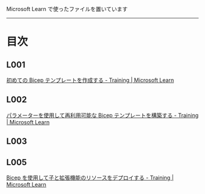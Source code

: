 Microsoft Learn で使ったファイルを置いています

---


# 目次

## L001
[初めての Bicep テンプレートを作成する - Training | Microsoft Learn](https://learn.microsoft.com/ja-jp/training/modules/build-first-bicep-template/)

## L002
[パラメーターを使用して再利用可能な Bicep テンプレートを構築する - Training | Microsoft Learn](https://learn.microsoft.com/ja-jp/training/modules/build-reusable-bicep-templates-parameters/)

## L003


## L005
[Bicep を使用して子と拡張機能のリソースをデプロイする - Training | Microsoft Learn](https://learn.microsoft.com/ja-jp/training/modules/child-extension-bicep-templates/)